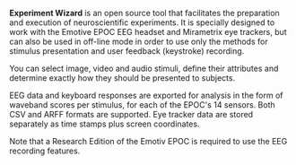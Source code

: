 **Experiment Wizard** is an open source tool that facilitates the preparation and execution of neuroscientific experiments. 
It is specially designed to work with the Emotive EPOC EEG headset and Mirametrix eye trackers, but can also be used in 
off-line mode in order to use only the methods for stimulus presentation and user feedback (keystroke) recording.

You can select image, video and audio stimuli, define their attributes and determine exactly how they should be presented
to subjects.

EEG data and keyboard responses are exported for analysis in the form of waveband scores per stimulus, for each of the 
EPOC's 14 sensors. Both CSV and ARFF formats are supported. Eye tracker data are stored separately as time stamps plus 
screen coordinates.

Note that a Research Edition of the Emotiv EPOC is required to use the EEG recording features.
